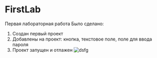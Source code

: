 # FirstLab
Первая лабораторная работа
Было сделано:
  1. Создан первый проект 
  2. Добавлены на проект: кнопка, текстовое поле, поле для ввода пароля
  3. Проект запущен и отлажен
![dsfg]()
